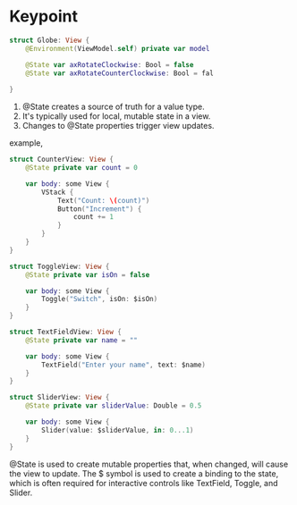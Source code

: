 # Keypoint

```swift
struct Globe: View {
    @Environment(ViewModel.self) private var model

    @State var axRotateClockwise: Bool = false
    @State var axRotateCounterClockwise: Bool = fal
    
}
```

1. @State creates a source of truth for a value type.
2. It's typically used for local, mutable state in a view.
3. Changes to @State properties trigger view updates.


example,

```swift
struct CounterView: View {
    @State private var count = 0

    var body: some View {
        VStack {
            Text("Count: \(count)")
            Button("Increment") {
                count += 1
            }
        }
    }
}

struct ToggleView: View {
    @State private var isOn = false

    var body: some View {
        Toggle("Switch", isOn: $isOn)
    }
}

struct TextFieldView: View {
    @State private var name = ""

    var body: some View {
        TextField("Enter your name", text: $name)
    }
}

struct SliderView: View {
    @State private var sliderValue: Double = 0.5

    var body: some View {
        Slider(value: $sliderValue, in: 0...1)
    }
}
```

@State is used to create mutable properties that, when changed, will cause the view to update. The $ symbol is used to create a binding to the state, which is often required for interactive controls like TextField, Toggle, and Slider.
